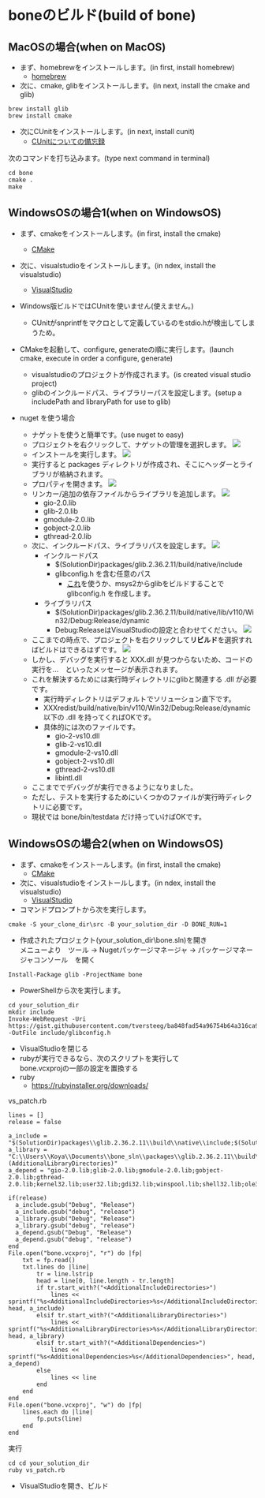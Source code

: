 # boneのビルド(build of bone)


## MacOSの場合(when on MacOS)
* まず、homebrewをインストールします。(in first, install homebrew)
    * [homebrew](https://brew.sh/index_ja.html)
* 次に、cmake, glibをインストールします。(in next, install the cmake and glib)
````
brew install glib
brew install cmake
````
* 次にCUnitをインストールします。(in next, install cunit)  
  * [CUnitについての備忘録](https://qiita.com/from_chc/items/db771bef1e83fc00783a)

次のコマンドを打ち込みます。(type next command in terminal)
````
cd bone
cmake .
make
````
## WindowsOSの場合1(when on WindowsOS)
* まず、cmakeをインストールします。(in first, install the cmake)
  * [CMake](https://cmake.org/download/)
* 次に、visualstudioをインストールします。(in ndex, install the visualstudio)
  * [VisualStudio](https://docs.microsoft.com/ja-jp/visualstudio/install/install-visual-studio?view=vs-2019)
* Windows版ビルドではCUnitを使いません(使えません。)
  * CUnitがsnprintfをマクロとして定義しているのをstdio.hが検出してしまうため。
* CMakeを起動して、configure, generateの順に実行します。(launch cmake, execute in order a configure, generate)
  * visualstudioのプロジェクトが作成されます。(is created visual studio project)
  * glibのインクルードパス、ライブラリーパスを設定します。(setup a includePath and libraryPath for use to glib)

* nuget を使う場合
  * ナゲットを使うと簡単です。(use nuget to easy)
  * プロジェクトを右クリックして、ナゲットの管理を選択します。
    ![](pics/WinVSSetup01.png)
  * インストールを実行します。
    ![](pics/WinVSSetup02.png)
  * 実行すると packages ディレクトリが作成され、そこにヘッダーとライブラリが格納されます。
  * プロパティを開きます。
    ![](pics/WinVSSetup03.png)
  * リンカー/追加の依存ファイルからライブラリを追加します。
    ![](pics/WinVSSetup04.png)
    * gio-2.0.lib
    * glib-2.0.lib
    * gmodule-2.0.lib
    * gobject-2.0.lib
    * gthread-2.0.lib
  * 次に、インクルードパス、ライブラリパスを設定します。
    ![](pics/WinVSSetup05.png)
    * インクルードパス
      * $(SolutionDir)packages/glib.2.36.2.11/build/native/include 
      * glibconfig.h を含む任意のパス
        * [これ](https://gist.github.com/tversteeg/ba848fad54a96754b64a316ca91b4968)を使うか、msys2からglibをビルドすることで glibconfig.h を作成します。
    * ライブラリパス
      * $(SolutionDir)packages/glib.2.36.2.11/build/native/lib/v110/Win32/Debug:Release/dynamic
      * Debug:ReleaseはVisualStudioの設定と合わせてください。
    ![](pics/WinVSSetup07.png)
  * ここまでの時点で、プロジェクトを右クリックして**リビルド**を選択すればビルドはできるはずです。
  ![](pics/WinVSSetup06.png)
  * しかし、デバッグを実行すると XXX.dll が見つからないため、コードの実行を...　といったメッセージが表示されます。
  * これを解決するためには実行時ディレクトリにglibと関連する .dll が必要です。
    * 実行時ディレクトリはデフォルトでソリューション直下です。
    * XXXredist/build/native/bin/v110/Win32/Debug:Release/dynamic 以下の .dll を持ってくればOKです。
    * 具体的には次のファイルです。
      * gio-2-vs10.dll
      * glib-2-vs10.dll
      * gmodule-2-vs10.dll
      * gobject-2-vs10.dll
      * gthread-2-vs10.dll
      * libintl.dll
  * ここまででデバッグが実行できるようになりました。
  * ただし、テストを実行するためにいくつかのファイルが実行時ディレクトリに必要です。
  * 現状では bone/bin/testdata だけ持っていけばOKです。

## WindowsOSの場合2(when on WindowsOS)
* まず、cmakeをインストールします。(in first, install the cmake)
  * [CMake](https://cmake.org/download/)
* 次に、visualstudioをインストールします。(in ndex, install the visualstudio)
  * [VisualStudio](https://docs.microsoft.com/ja-jp/visualstudio/install/install-visual-studio?view=vs-2019)
* コマンドプロンプトから次を実行します。
````
cmake -S your_clone_dir\src -B your_solution_dir -D BONE_RUN=1
````
* 作成されたプロジェクト(your_solution_dir\bone.sln)を開き  
  メニューより　ツール -> Nugetパッケージマネージャ -> パッケージマネージャコンソール　を開く
````
Install-Package glib -ProjectName bone
````
* PowerShellから次を実行します。
````
cd your_solution_dir
mkdir include
Invoke-WebRequest -Uri https://gist.githubusercontent.com/tversteeg/ba848fad54a96754b64a316ca91b4968/raw/5b4e66b7561e092ebcfe4f3fcef478550b5e4ecc/glibconfig.h -OutFile include/glibconfig.h
````
* VisualStudioを閉じる
* rubyが実行できるなら、次のスクリプトを実行して  
  bone.vcxprojの一部の設定を置換する
* ruby
  * https://rubyinstaller.org/downloads/

vs_patch.rb
````
lines = []
release = false

a_include = "$(SolutionDir)packages\\glib.2.36.2.11\\build\\native\\include;$(SolutionDir)include;$(IncludePath)"
a_library = "C:\\Users\\Koya\\Documents\\bone_sln\\packages\\glib.2.36.2.11\\build\\native\\lib\\v110\\Win32\\Debug\\dynamic;%(AdditionalLibraryDirectories)"
a_depend = "gio-2.0.lib;glib-2.0.lib;gmodule-2.0.lib;gobject-2.0.lib;gthread-2.0.lib;kernel32.lib;user32.lib;gdi32.lib;winspool.lib;shell32.lib;ole32.lib;oleaut32.lib;uuid.lib;comdlg32.lib;advapi32.lib"

if(release)
  a_include.gsub("Debug", "Release")
  a_include.gsub("debug", "release")
  a_library.gsub("Debug", "Release")
  a_library.gsub("debug", "release")
  a_depend.gsub("Debug", "Release")
  a_depend.gsub("debug", "release")
end
File.open("bone.vcxproj", "r") do |fp|
    txt = fp.read()
    txt.lines do |line|
        tr = line.lstrip
        head = line[0, line.length - tr.length]
        if tr.start_with?("<AdditionalIncludeDirectories>")
            lines << sprintf("%s<AdditionalIncludeDirectories>%s</AdditionalIncludeDirectories>", head, a_include)
        elsif tr.start_with?("<AdditionalLibraryDirectories>")
            lines << sprintf("%s<AdditionalLibraryDirectories>%s</AdditionalLibraryDirectories>", head, a_library)
        elsif tr.start_with?("<AdditionalDependencies>")
            lines << sprintf("%s<AdditionalDependencies>%s</AdditionalDependencies>", head, a_depend)
        else
            lines << line
        end
    end
end
File.open("bone.vcxproj", "w") do |fp|
    lines.each do |line|
        fp.puts(line)
    end
end
````
実行
````
cd cd your_solution_dir
ruby vs_patch.rb
````
* VisualStudioを開き、ビルド